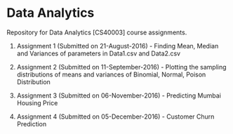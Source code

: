 # Data Analytics
Repository for Data Analytics [CS40003] course assignments.

1) Assignment 1 (Submitted on 21-August-2016) - Finding Mean, Median and Variances of parameters in Data1.csv and Data2.csv

2) Assignment 2 (Submitted on 11-September-2016) - Plotting the sampling distributions of means and variances of Binomial, Normal, Poison Distribution

3) Assignment 3 (Submitted on 06-November-2016) - Predicting Mumbai Housing Price 

4) Assignment 4 (Submitted on 05-December-2016) - Customer Churn Prediction
